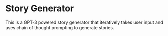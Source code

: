 # Story Generator

This is a GPT-3 powered story generator that iteratively takes user input and uses chain of thought prompting to generate stories.